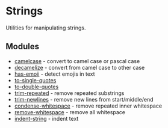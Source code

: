 # Strings

Utilities for manipulating strings.

## Modules

* [camelcase](https://github.com/sindresorhus/camelcase) - convert to camel case or pascal case
* [decamelize](https://github.com/sindresorhus/decamelize) - convert from camel case to other case
* [has-emoji](https://www.npmjs.com/package/has-emoji) - detect emojis in text
* [to-single-quotes](https://github.com/sindresorhus/to-single-quotes)
* [to-double-quotes](https://github.com/sindresorhus/to-double-quotes)
* [trim-repeated](https://github.com/sindresorhus/trim-repeated) - remove repeated substrings
* [trim-newlines](https://github.com/sindresorhus/trim-newlines) - remove new lines from start/middle/end
* [condense-whitespace](https://github.com/sindresorhus/condense-whitespace) - remove repeated inner whitespace
* [remove-whitespace](https://github.com/javiercejudo/remove-whitespace) - remove all whitespace
* [indent-string](https://github.com/sindresorhus/indent-string) - indent text
